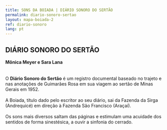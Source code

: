 ```yaml
---
title: SONS DA BOIADA | DIÁRIO SONORO DO SERTÃO
permalink: diario-sonoro-sertao
layout: mapa-boiada-2
ref: diario-sonoro
lang: pt
---
```



## DIÁRIO SONORO DO SERTÃO
**Mônica Meyer e Sara Lana**
<br><br><br>
O **Diário Sonoro do Sertão** é um registro documental baseado no trajeto e nas anotações de Guimarães Rosa em sua viagem ao sertão de Minas Gerais em 1952. 
<br><br>
A Boiada, título dado pelo escritor ao seu diário, sai da Fazenda da Sirga (Andrequicé) em direção à Fazenda São Francisco (Araçaí). 
<br><br>
Os sons mais diversos  saltam das páginas e estimulam uma acuidade dos sentidos de forma sinestésica, a ouvir a sinfonia do cerrado.